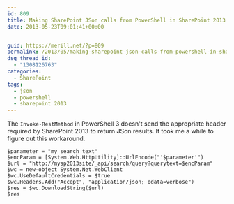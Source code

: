 ```yaml
---
id: 809
title: Making SharePoint JSon calls from PowerShell in SharePoint 2013
date: 2013-05-23T09:01:41+00:00


guid: https://merill.net/?p=809
permalink: /2013/05/making-sharepoint-json-calls-from-powershell-in-sharepoint-2013/
dsq_thread_id:
  - "1308126763"
categories:
  - SharePoint
tags:
  - json
  - powershell
  - sharepoint 2013
---
```

The `Invoke-RestMethod` in PowerShell 3 doesn't send the appropriate header required by SharePoint 2013 to return JSon results. It took me a while to figure out this workaround.

    $parameter = "my search text"
    $encParam = [System.Web.HttpUtility]::UrlEncode("'$parameter'")  
    $url = "http://mysp2013site/_api/search/query?querytext=$encParam"  
    $wc = new-object System.Net.WebClient  
    $wc.UseDefaultCredentials = $true  
    $wc.Headers.Add("Accept", "application/json; odata=verbose")  
    $res = $wc.DownloadString($url)  
    $res